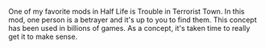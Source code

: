 One of my favorite mods in Half Life is Trouble in Terrorist Town. In this mod, one person is a betrayer and it's up to you to find them. This concept has been used in billions of games. As a concept, it's taken time to really get it to make sense.
